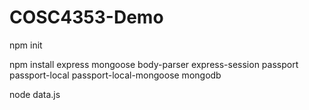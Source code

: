 # COSC4353-Demo

npm init

npm install express mongoose body-parser express-session passport passport-local passport-local-mongoose mongodb 

node data.js
